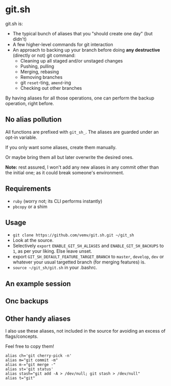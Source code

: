 # git.sh

git.sh is:

* The typical bunch of aliases that you "should create one day" (but didn't)
* A few higher-level commands for git interaction
* An approach to backing up your branch before doing **any destructive** (directly or not) git command:
  - Cleaning up all staged and/or unstaged changes
  - Pushing, pulling
  - Merging, rebasing
  - Removing branches
  - git `reset`-ting, `amend`-ing
  - Checking out other branches

By having aliases for all those operations, one can perform the backup operation, right before.

## No alias pollution

All functions are prefixed with `git_sh_`. The aliases are guarded under an opt-in variable.

If you only want some aliases, create them manually.

Or maybe bring them all but later overwrite the desired ones.

**Note:** rest assured, I won't add any new aliases in any commit other than the initial one; as it could break someone's environment.

## Requirements

* `ruby` (worry not; its CLI performs instantly)
* `pbcopy` or a shim

## Usage

* `git clone https://github.com/vemv/git.sh.git ~/git_sh`
* Look at the source.
* Selectively `export` `ENABLE_GIT_SH_ALIASES` and `ENABLE_GIT_SH_BACKUPS` to `1`, as per your liking. Else leave unset.
* export `GIT_SH_DEFAULT_FEATURE_TARGET_BRANCH` to `master`, `develop`, `dev` or whatever your usual targetted branch (for merging features) is.
* `source ~/git_sh/git.sh` in your .bashrc.

## An example session

## Onc backups

## Other handy aliases

I also use these aliases, not included in the source for avoiding an excess of flags/concepts.

Feel free to copy them!

```
alias ch='git cherry-pick -n'
alias m="git commit -m"
alias m-="git merge -"
alias st='git status'
alias stash="git add -A > /dev/null; git stash > /dev/null"
alias t="git"
```